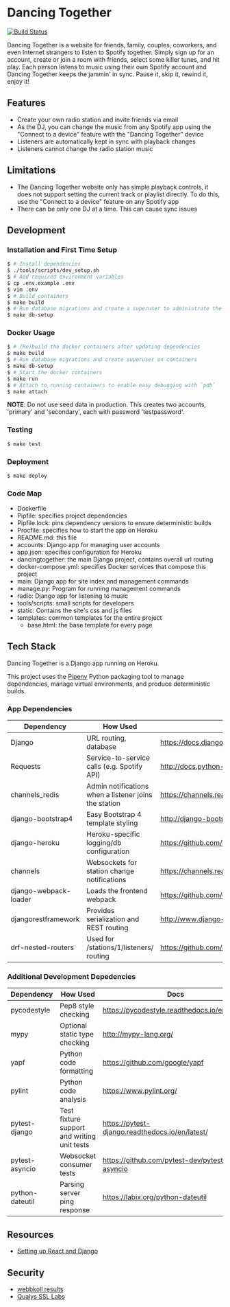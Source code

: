 # Dancing Together

[![Build Status](https://dev.azure.com/rgardner/dancingtogether/_apis/build/status/rgardner.dancingtogether)](https://dev.azure.com/rgardner/dancingtogether/_build/latest?definitionId=1)


Dancing Together is a website for friends, family, couples, coworkers, and
even Internet strangers to listen to Spotify together. Simply sign up for an
account, create or join a room with friends, select some killer tunes, and
hit play. Each person listens to music using their own Spotify account and
Dancing Together keeps the jammin' in sync. Pause it, skip it, rewind it,
enjoy it!


## Features

* Create your own radio station and invite friends via email
* As the DJ, you can change the music from any Spotify app using the "Connect
  to a device" feature with the "Dancing Together" device
* Listeners are automatically kept in sync with playback changes
* Listeners cannot change the radio station music


## Limitations

* The Dancing Together website only has simple playback controls, it does not
  support setting the current track or playlist directly. To do this, use the
  "Connect to a device" feature on any Spotify app
* There can be only one DJ at a time. This can cause sync issues


## Development

### Installation and First Time Setup

```sh
$ # Install dependencies
$ ./tools/scripts/dev_setup.sh
$ # Add required environment variables
$ cp .env.example .env
$ vim .env
$ # Build containers
$ make build
$ # Run database migrations and create a superuser to administrate the site
$ make db-setup
```

### Docker Usage

```sh
$ # (Re)build the docker containers after updating dependencies
$ make build
$ # Run database migrations and create superuser on containers
$ make db-setup
$ # Start the docker containers
$ make run
$ # Attach to running containers to enable easy debugging with `pdb`
$ make attach
```

**NOTE**: Do not use seed data in production. This creates two accounts,
'primary' and 'secondary', each with password 'testpassword'.


### Testing

```sh
$ make test
```

### Deployment

```sh
$ make deploy
```


### Code Map

- Dockerfile
- Pipfile: specifies project dependencies
- Pipfile.lock: pins dependency versions to ensure deterministic builds
- Procfile: specifies how to start the app on Heroku
- README.md: this file
- accounts: Django app for managing user accounts
- app.json: specifies configuration for Heroku
- dancingtogether: the main Django project, contains overall url routing
- docker-compose.yml: specifies Docker services that compose this project
- main: Django app for site index and management commands
- manage.py: Program for running management commands
- radio: Django app for listening to music
- tools/scripts: small scripts for developers
- static: Contains the site's css and js files
- templates: common templates for the entire project
  + base.html: the base template for every page


## Tech Stack

Dancing Together is a Django app running on Heroku.

This project uses the [Pipenv](https://docs.pipenv.org/) Python packaging tool
to manage dependencies, manage virtual environments, and produce deterministic
builds.

### App Dependencies

| Dependency            | How Used                                              | Docs                                                                 |
| ----------            | ------                                                | ----                                                                 |
| Django                | URL routing, database                                 | https://docs.djangoproject.com/en/2.0/                               |
| Requests              | Service-to-service calls (e.g. Spotify API)           | http://docs.python-requests.org/en/master/                           |
| channels_redis        | Admin notifications when a listener joins the station | https://channels.readthedocs.io/en/latest/topics/channel_layers.html |
| django-bootstrap4     | Easy Bootstrap 4 template styling                     | http://django-bootstrap4.readthedocs.io/en/latest/                   |
| django-heroku         | Heroku-specific logging/db configuration              | https://github.com/heroku/django-heroku                              |
| channels              | Websockets for station change notifications           | https://channels.readthedocs.io/en/latest/                           |
| django-webpack-loader | Loads the frontend webpack                            | https://github.com/owais/django-webpack-loader                       |
| djangorestframework   | Provides serialization and REST routing               | http://www.django-rest-framework.org/                                |
| drf-nested-routers    | Used for /stations/1/listeners/ routing               | https://github.com/alanjds/drf-nested-routers                        |

### Additional Development Depedencies

| Dependency      | How Used                                    | Docs                                            |
| ----------      | ------                                      | ----                                            |
| pycodestyle     | Pep8 style checking                         | https://pycodestyle.readthedocs.io/en/latest/   |
| mypy            | Optional static type checking               | http://mypy-lang.org/                           |
| yapf            | Python code formatting                      | https://github.com/google/yapf                  |
| pylint          | Python code analysis                        | https://www.pylint.org/                         |
| pytest-django   | Test fixture support and writing unit tests | https://pytest-django.readthedocs.io/en/latest/ |
| pytest-asyncio  | Websocket consumer tests                    | https://github.com/pytest-dev/pytest-asyncio    |
| python-dateutil | Parsing server ping response                | https://labix.org/python-dateutil               |


## Resources

- [Setting up React and Django](http://v1k45.com/blog/modern-django-part-1-setting-up-django-and-react/)

## Security

- [webbkoll results](https://webbkoll.dataskydd.net/en/results?url=http%3A%2F%2Fwww.dancingtogether.live%2F)
- [Qualys SSL Labs](https://www.ssllabs.com/ssltest/analyze.html?d=www.dancingtogether.live&hideResults=on)
